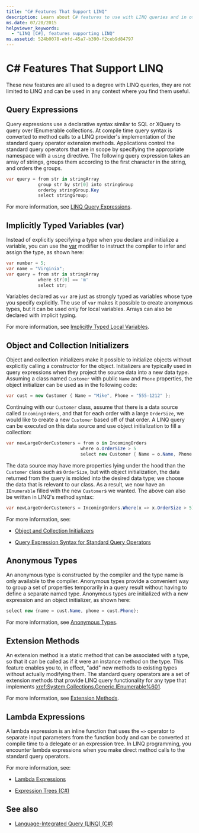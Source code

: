 ```yaml
---
title: "C# Features That Support LINQ"
description: Learn about C# features to use with LINQ queries and in other contexts.
ms.date: 07/20/2015
helpviewer_keywords:
  - "LINQ [C#], features supporting LINQ"
ms.assetid: 524b0078-ebfd-45a7-b390-f2ceb9d84797
---
```

# C# Features That Support LINQ

These new features are all used to a degree with LINQ queries, they are not limited to LINQ and can be used in any context where you find them useful.

## Query Expressions

Query expressions use a declarative syntax similar to SQL or XQuery to query over IEnumerable collections. At compile time query syntax is converted to method calls to a LINQ provider's implementation of the standard query operator extension methods. Applications control the standard query operators that are in scope by specifying the appropriate namespace with a `using` directive. The following query expression takes an array of strings, groups them according to the first character in the string, and orders the groups.

```csharp
var query = from str in stringArray
            group str by str[0] into stringGroup
            orderby stringGroup.Key
            select stringGroup;
```

For more information, see [LINQ Query Expressions](../../../linq/index.md).

## Implicitly Typed Variables (var)

Instead of explicitly specifying a type when you declare and initialize a variable, you can use the [var](../../../language-reference/statements/declarations.md#implicitly-typed-local-variables) modifier to instruct the compiler to infer and assign the type, as shown here:

```csharp
var number = 5;
var name = "Virginia";
var query = from str in stringArray
            where str[0] == 'm'
            select str;
```

Variables declared as `var` are just as strongly typed as variables whose type you specify explicitly. The use of `var` makes it possible to create anonymous types, but it can be used only for local variables. Arrays can also be declared with implicit typing.

For more information, see [Implicitly Typed Local Variables](../../classes-and-structs/implicitly-typed-local-variables.md).

## Object and Collection Initializers

Object and collection initializers make it possible to initialize objects without explicitly calling a constructor for the object. Initializers are typically used in query expressions when they project the source data into a new data type. Assuming a class named `Customer` with public `Name` and `Phone` properties, the object initializer can be used as in the following code:

```csharp
var cust = new Customer { Name = "Mike", Phone = "555-1212" };
```

Continuing with our `Customer` class, assume that there is a data source called `IncomingOrders`, and that for each order with a large `OrderSize`, we would like to create a new `Customer` based off of that order. A LINQ query can be executed on this data source and use object initialization to fill a collection:

```csharp
var newLargeOrderCustomers = from o in IncomingOrders
                            where o.OrderSize > 5
                            select new Customer { Name = o.Name, Phone = o.Phone };
```

The data source may have more properties lying under the hood than the `Customer` class such as `OrderSize`, but with object initialization, the data returned from the query is molded into the desired data type; we choose the data that is relevant to our class. As a result, we now have an `IEnumerable` filled with the new `Customer`s we wanted. The above can also be written in LINQ's method syntax:

```csharp
var newLargeOrderCustomers = IncomingOrders.Where(x => x.OrderSize > 5).Select(y => new Customer { Name = y.Name, Phone = y.Phone });
```

For more information, see:

- [Object and Collection Initializers](../../classes-and-structs/object-and-collection-initializers.md)

- [Query Expression Syntax for Standard Query Operators](/dotnet/csharp/linq/standard-query-operators-overview)

## Anonymous Types

An anonymous type is constructed by the compiler and the type name is only available to the compiler. Anonymous types provide a convenient way to group a set of properties temporarily in a query result without having to define a separate named type. Anonymous types are initialized with a new expression and an object initializer, as shown here:

```csharp
select new {name = cust.Name, phone = cust.Phone};
```

For more information, see [Anonymous Types](../../../fundamentals/types/anonymous-types.md).

## Extension Methods

An extension method is a static method that can be associated with a type, so that it can be called as if it were an instance method on the type. This feature enables you to, in effect, "add" new methods to existing types without actually modifying them. The standard query operators are a set of extension methods that provide LINQ query functionality for any type that implements <xref:System.Collections.Generic.IEnumerable%601>.

For more information, see [Extension Methods](../../classes-and-structs/extension-methods.md).

## Lambda Expressions

A lambda expression is an inline function that uses the `=>` operator to separate input parameters from the function body and can be converted at compile time to a delegate or an expression tree. In LINQ programming, you encounter lambda expressions when you make direct method calls to the standard query operators.

For more information, see:

- [Lambda Expressions](../../../language-reference/operators/lambda-expressions.md)

- [Expression Trees (C#)](../../../advanced-topics/expression-trees/index.md)

## See also

- [Language-Integrated Query (LINQ) (C#)](/dotnet/csharp/linq/)
